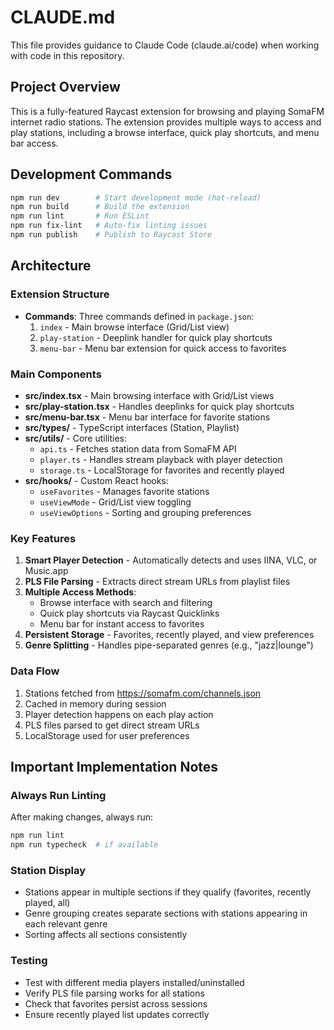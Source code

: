 # CLAUDE.md

This file provides guidance to Claude Code (claude.ai/code) when working with code in this repository.

## Project Overview

This is a fully-featured Raycast extension for browsing and playing SomaFM internet radio stations. The extension provides multiple ways to access and play stations, including a browse interface, quick play shortcuts, and menu bar access.

## Development Commands

```bash
npm run dev        # Start development mode (hot-reload)
npm run build      # Build the extension
npm run lint       # Run ESLint
npm run fix-lint   # Auto-fix linting issues
npm run publish    # Publish to Raycast Store
```

## Architecture

### Extension Structure
- **Commands**: Three commands defined in `package.json`:
  1. `index` - Main browse interface (Grid/List view)
  2. `play-station` - Deeplink handler for quick play shortcuts
  3. `menu-bar` - Menu bar extension for quick access to favorites

### Main Components
- **src/index.tsx** - Main browsing interface with Grid/List views
- **src/play-station.tsx** - Handles deeplinks for quick play shortcuts
- **src/menu-bar.tsx** - Menu bar interface for favorite stations
- **src/types/** - TypeScript interfaces (Station, Playlist)
- **src/utils/** - Core utilities:
  - `api.ts` - Fetches station data from SomaFM API
  - `player.ts` - Handles stream playback with player detection
  - `storage.ts` - LocalStorage for favorites and recently played
- **src/hooks/** - Custom React hooks:
  - `useFavorites` - Manages favorite stations
  - `useViewMode` - Grid/List view toggling
  - `useViewOptions` - Sorting and grouping preferences

### Key Features
1. **Smart Player Detection** - Automatically detects and uses IINA, VLC, or Music.app
2. **PLS File Parsing** - Extracts direct stream URLs from playlist files
3. **Multiple Access Methods**:
   - Browse interface with search and filtering
   - Quick play shortcuts via Raycast Quicklinks
   - Menu bar for instant access to favorites
4. **Persistent Storage** - Favorites, recently played, and view preferences
5. **Genre Splitting** - Handles pipe-separated genres (e.g., "jazz|lounge")

### Data Flow
1. Stations fetched from https://somafm.com/channels.json
2. Cached in memory during session
3. Player detection happens on each play action
4. PLS files parsed to get direct stream URLs
5. LocalStorage used for user preferences

## Important Implementation Notes

### Always Run Linting
After making changes, always run:
```bash
npm run lint
npm run typecheck  # if available
```

### Station Display
- Stations appear in multiple sections if they qualify (favorites, recently played, all)
- Genre grouping creates separate sections with stations appearing in each relevant genre
- Sorting affects all sections consistently

### Testing
- Test with different media players installed/uninstalled
- Verify PLS file parsing works for all stations
- Check that favorites persist across sessions
- Ensure recently played list updates correctly